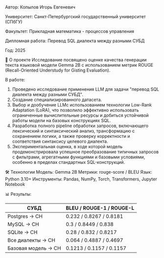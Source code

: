  Автор: Копылов Игорь Евгеневич
 
 Университет: Санкт-Петербургский государственный университет (СПбГУ)
 
 Факультет: Прикладная математика - процессов управления
 
 Дипломная работа: Перевод SQL диалекта между разными СУБД
 
 Год: 2025

📌 О проекте
Исследование посвящено оценке качества генерации текста языковой модели Gemma 2B с использованием метрик ROUGE (Recall-Oriented Understudy for Gisting Evaluation).

В работе:

1. Проведено исследование применения LLM для задачи "перевод SQL диалекта между разными СУБД".
2. Создание специализированного датасета.
3. Выбор и дообучение LLMс использованием технологии Low-Rank Adaptation (LoRA), что позволило эффективно использовать ограниченные вычислительные ресурсы и добиться устойчивой работы модели на базовых конструкциях SQL.
4. Разработка полного pipeline обработки запросов, включающего лексический и синтаксический анализ, трансформацию с сохранением логики, а также проверку корректности и соответствия синтаксису целевого диалекта.
5. Экспериментальная оценка, в ходе которой модель продемонстрировала успешное преобразование типичных запросов с фильтрами, агрегатными функциями и базовыми условиями, особенно в пределах стандартных SQL-конструкций.


🛠 Технологии
Модель: Gemma 2B
Метрики: rouge-score / BLEU
Язык: Python 3.10+
Инструменты: Pandas, NumPy, Torch, Transformers, Jupyter Notebook


📊 Результы:

| СУБД                 |    BLEU / ROUGE-1 / ROUGE-L      |
|----------------------|----------------------------------|
| Postgres → CH        | 0.232 / 0.8267 / 0.8181          |
| MySQL → CH           | 0.3 / 0.8449 / 0.838             |
| SQLite   → CH        | 0.28 / 0.832 / 0.8217            |
| Все диалекты → CH    | 0.064 / 0.4887 / 0.4697          |
| Базовая модель → CH  | 0.1213 / 0.1157 / 0.1157         |

